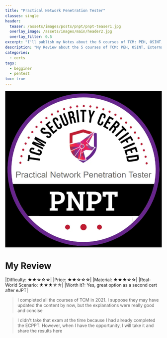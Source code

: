 ```yaml
---
title: "Practical Network Penetration Tester"
classes: single
header:  
  teaser: /assets/images/posts/pnpt/pnpt-teaser1.jpg
  overlay_image: /assets/images/main/header2.jpg
  overlay_filter: 0.5
excerpt: "I'll publish my Notes about the 6 courses of TCM: PEH, OSINT, External Pentest, Pivoting, Linux Privesc and Windows Privesc"
description: "My Review about the 5 courses of TCM: PEH, OSINT, External Pentest, Linux Privesc and Windows Privesc"
categories:
  - certs
tags:
  - begginer
  - pentest
toc: true
---
```


![Alt text](/assets/images/certs/PNPT.png)

# My Review

|Difficulty: ★★☆☆☆|
|Price: ★★☆☆☆|
|Material: ★★★☆☆|
|Real-World Scenario: ★★★☆☆|
|Worth it?: Yes, great option as a second cert after eJPT|

> I completed all the courses of TCM in 2021. I suppose they may have updated the content by now, but the explanations were really good and concise

> I didn't take that exam at the time because I had already completed the ECPPT. However, when I have the opportunity, I will take it and share the results here 
